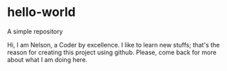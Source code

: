 # hello-world
A simple repository

Hi, I am Nelson, a Coder by excellence. 
I like to learn new stuffs; that's the reason for creating this project using github. 
Please, come back for more about what I am doing here.

